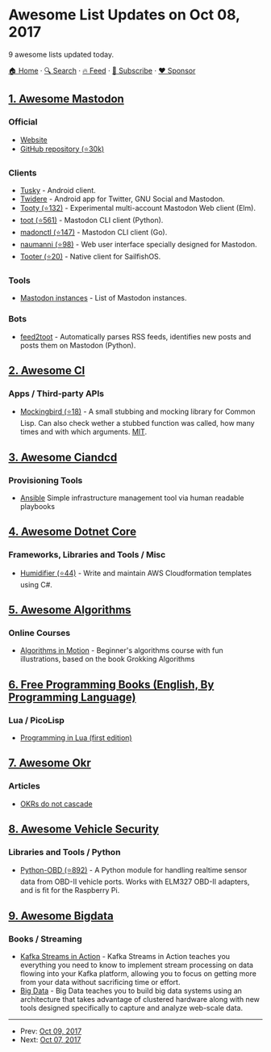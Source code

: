 # Awesome List Updates on Oct 08, 2017

9 awesome lists updated today.

[🏠 Home](/README.md) · [🔍 Search](https://www.trackawesomelist.com/search/) · [🔥 Feed](https://www.trackawesomelist.com/rss.xml) · [📮 Subscribe](https://trackawesomelist.us17.list-manage.com/subscribe?u=d2f0117aa829c83a63ec63c2f&id=36a103854c) · [❤️  Sponsor](https://github.com/sponsors/theowenyoung)



## [1. Awesome Mastodon](/content/tleb/awesome-mastodon/README.md)

### Official

*   [Website](https://joinmastodon.org)
*   [GitHub repository (⭐30k)](https://github.com/tootsuite/mastodon)

### Clients

*   [Tusky](https://play.google.com/store/apps/details?id=com.keylesspalace.tusky) - Android client.
*   [Twidere](https://f-droid.org/packages/org.mariotaku.twidere/) - Android app for Twitter, GNU Social and Mastodon.
*   [Tooty (⭐132)](https://github.com/n1k0/tooty) - Experimental multi-account Mastodon Web client (Elm).
*   [toot (⭐561)](https://github.com/ihabunek/toot) - Mastodon CLI client (Python).
*   [madonctl (⭐147)](https://github.com/McKael/madonctl) - Mastodon CLI client (Go).
*   [naumanni (⭐98)](https://github.com/naumanni/naumanni) - Web user interface specially designed for Mastodon.
*   [Tooter (⭐20)](https://github.com/dysk0/harbour-tooter) - Native client for SailfishOS.

### Tools

*   [Mastodon instances](https://instances.social/list) - List of Mastodon instances.

### Bots

*   [feed2toot](https://gitlab.com/chaica/feed2toot) - Automatically parses RSS feeds, identifies new posts and posts them on Mastodon (Python).

## [2. Awesome Cl](/content/CodyReichert/awesome-cl/README.md)

### Apps / Third-party APIs

*   [Mockingbird (⭐18)](https://github.com/Chream/mockingbird) - A small
    stubbing and mocking library for Common Lisp. Can also check wether
    a stubbed function was called, how many times and with which
    arguments. [MIT](https://opensource.org/licenses/MIT).

## [3. Awesome Ciandcd](/content/cicdops/awesome-ciandcd/README.md)

### Provisioning Tools

*   [Ansible](http://www.ansible.com) Simple infrastructure management tool via human readable playbooks

## [4. Awesome Dotnet Core](/content/thangchung/awesome-dotnet-core/README.md)

### Frameworks, Libraries and Tools / Misc

*   [Humidifier (⭐44)](https://github.com/jakejscott/Humidifier) - Write and maintain AWS Cloudformation templates using C#.

## [5. Awesome Algorithms](/content/tayllan/awesome-algorithms/README.md)

### Online Courses

*   [Algorithms in Motion](https://www.manning.com/livevideo/algorithms-in-motion) - Beginner's algorithms course with fun illustrations, based on the book Grokking Algorithms

## [6. Free Programming Books (English, By Programming Language)](/content/EbookFoundation/free-programming-books/README.md)

### Lua / PicoLisp

*   [Programming in Lua (first edition)](https://www.lua.org/pil/contents.html)

## [7. Awesome Okr](/content/domenicosolazzo/awesome-okr/README.md)

### Articles

*   [OKRs do not cascade](http://felipecastro.com/en/okr/okrs-not-cascade/)

## [8. Awesome Vehicle Security](/content/jaredthecoder/awesome-vehicle-security/README.md)

### Libraries and Tools / Python

*   [Python-OBD (⭐892)](https://github.com/brendan-w/python-OBD) - A Python module for handling realtime sensor data from OBD-II vehicle ports. Works with ELM327 OBD-II adapters, and is fit for the Raspberry Pi.

## [9. Awesome Bigdata](/content/newTendermint/awesome-bigdata/README.md)

### Books / Streaming

*   [Kafka Streams in Action](https://www.manning.com/books/kafka-streams-in-action) - Kafka Streams in Action teaches you everything you need to know to implement stream processing on data flowing into your Kafka platform, allowing you to focus on getting more from your data without sacrificing time or effort.
*   [Big Data](https://www.manning.com/books/big-data) - Big Data teaches you to build big data systems using an architecture that takes advantage of clustered hardware along with new tools designed specifically to capture and analyze web-scale data.

---

- Prev: [Oct 09, 2017](/content/2017/10/09/README.md)
- Next: [Oct 07, 2017](/content/2017/10/07/README.md)
